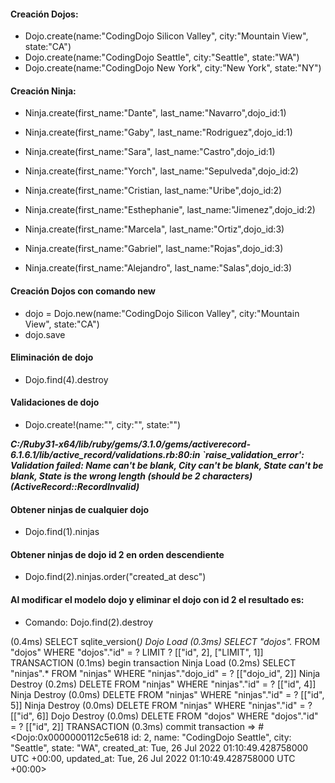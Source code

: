 #### Creación Dojos:
* Dojo.create(name:"CodingDojo Silicon Valley", city:"Mountain View", state:"CA")
* Dojo.create(name:"CodingDojo Seattle", city:"Seattle", state:"WA")
* Dojo.create(name:"CodingDojo New York", city:"New York", state:"NY")

#### Creación Ninja:
* Ninja.create(first_name:"Dante", last_name:"Navarro",dojo_id:1)
* Ninja.create(first_name:"Gaby", last_name:"Rodriguez",dojo_id:1)
* Ninja.create(first_name:"Sara", last_name:"Castro",dojo_id:1)

* Ninja.create(first_name:"Yorch", last_name:"Sepulveda",dojo_id:2)
* Ninja.create(first_name:"Cristian, last_name:"Uribe",dojo_id:2)
* Ninja.create(first_name:"Esthephanie", last_name:"Jimenez",dojo_id:2)

* Ninja.create(first_name:"Marcela", last_name:"Ortiz",dojo_id:3)
* Ninja.create(first_name:"Gabriel", last_name:"Rojas",dojo_id:3)
* Ninja.create(first_name:"Alejandro", last_name:"Salas",dojo_id:3)

#### Creación Dojos con comando new
* dojo = Dojo.new(name:"CodingDojo Silicon Valley", city:"Mountain View", state:"CA")
* dojo.save

#### Eliminación de dojo

* Dojo.find(4).destroy

#### Validaciones de dojo

* Dojo.create!(name:"", city:"", state:"")

**_C:/Ruby31-x64/lib/ruby/gems/3.1.0/gems/activerecord-6.1.6.1/lib/active_record/validations.rb:80:in `raise_validation_error': Validation failed: Name can't be blank, City can't be blank, State can't be blank, State is the wrong length (should be 2 characters) (ActiveRecord::RecordInvalid)_**

#### Obtener ninjas de cualquier dojo

* Dojo.find(1).ninjas

#### Obtener ninjas de dojo id 2 en orden descendiente

* Dojo.find(2).ninjas.order("created_at desc")


#### Al modificar el modelo dojo y eliminar el dojo con id 2 el resultado es:

* Comando: Dojo.find(2).destroy

(0.4ms)  SELECT sqlite_version(*)
  Dojo Load (0.3ms)  SELECT "dojos".* FROM "dojos" WHERE "dojos"."id" = ? LIMIT ?  [["id", 2], ["LIMIT", 1]]
  TRANSACTION (0.1ms)  begin transaction
  Ninja Load (0.2ms)  SELECT "ninjas".* FROM "ninjas" WHERE "ninjas"."dojo_id" = ?  [["dojo_id", 2]]
  Ninja Destroy (0.2ms)  DELETE FROM "ninjas" WHERE "ninjas"."id" = ?  [["id", 4]]
  Ninja Destroy (0.0ms)  DELETE FROM "ninjas" WHERE "ninjas"."id" = ?  [["id", 5]]
  Ninja Destroy (0.0ms)  DELETE FROM "ninjas" WHERE "ninjas"."id" = ?  [["id", 6]]
  Dojo Destroy (0.0ms)  DELETE FROM "dojos" WHERE "dojos"."id" = ?  [["id", 2]]
  TRANSACTION (0.3ms)  commit transaction
 => 
#<Dojo:0x0000000112c5e618
 id: 2,
 name: "CodingDojo Seattle",
 city: "Seattle",
 state: "WA",
 created_at: Tue, 26 Jul 2022 01:10:49.428758000 UTC +00:00,
 updated_at: Tue, 26 Jul 2022 01:10:49.428758000 UTC +00:00> 
